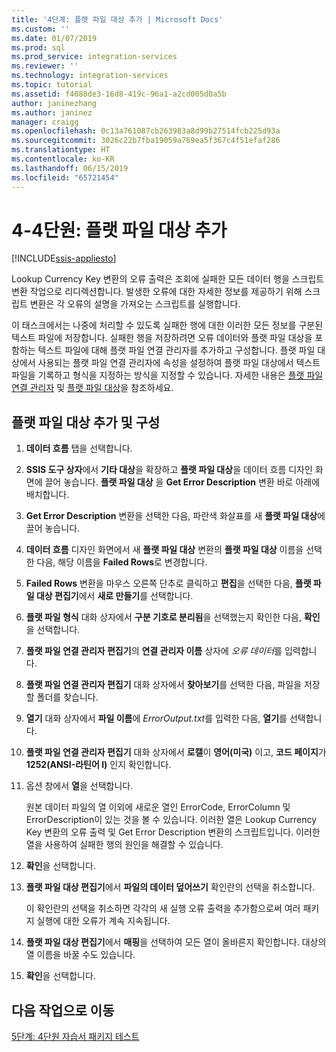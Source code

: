 ```yaml
---
title: '4단계: 플랫 파일 대상 추가 | Microsoft Docs'
ms.custom: ''
ms.date: 01/07/2019
ms.prod: sql
ms.prod_service: integration-services
ms.reviewer: ''
ms.technology: integration-services
ms.topic: tutorial
ms.assetid: f4088de3-16d8-419c-96a1-a2cd005d0a5b
author: janinezhang
ms.author: janinez
manager: craigg
ms.openlocfilehash: 0c13a761087cb263983a8d99b27514fcb225d93a
ms.sourcegitcommit: 3026c22b7fba19059a769ea5f367c4f51efaf286
ms.translationtype: HT
ms.contentlocale: ko-KR
ms.lasthandoff: 06/15/2019
ms.locfileid: "65721454"
---
```

# <a name="lesson-4-4-add-a-flat-file-destination"></a>4-4단원: 플랫 파일 대상 추가

[!INCLUDE[ssis-appliesto](../includes/ssis-appliesto-ssvrpluslinux-asdb-asdw-xxx.md)]



Lookup Currency Key 변환의 오류 출력은 조회에 실패한 모든 데이터 행을 스크립트 변환 작업으로 리디렉션합니다. 발생한 오류에 대한 자세한 정보를 제공하기 위해 스크립트 변환은 각 오류의 설명을 가져오는 스크립트를 실행합니다.  
  
이 태스크에서는 나중에 처리할 수 있도록 실패한 행에 대한 이러한 모든 정보를 구분된 텍스트 파일에 저장합니다. 실패한 행을 저장하려면 오류 데이터와 플랫 파일 대상을 포함하는 텍스트 파일에 대해 플랫 파일 연결 관리자를 추가하고 구성합니다. 플랫 파일 대상에서 사용되는 플랫 파일 연결 관리자에 속성을 설정하여 플랫 파일 대상에서 텍스트 파일을 기록하고 형식을 지정하는 방식을 지정할 수 있습니다. 자세한 내용은 [플랫 파일 연결 관리자](../integration-services/connection-manager/flat-file-connection-manager.md) 및 [플랫 파일 대상](../integration-services/data-flow/flat-file-destination.md)을 참조하세요.  
  
## <a name="add-and-configure-a-flat-file-destination"></a>플랫 파일 대상 추가 및 구성  
  
1.  **데이터 흐름** 탭을 선택합니다.  
  
2.  **SSIS 도구 상자**에서 **기타 대상**을 확장하고 **플랫 파일 대상**을 데이터 흐름 디자인 화면에 끌어 놓습니다. **플랫 파일 대상** 을 **Get Error Description** 변환 바로 아래에 배치합니다.  
  
3.  **Get Error Description** 변환을 선택한 다음, 파란색 화살표를 새 **플랫 파일 대상**에 끌어 놓습니다.  
  
4.  **데이터 흐름** 디자인 화면에서 새 **플랫 파일 대상** 변환의 **플랫 파일 대상** 이름을 선택한 다음, 해당 이름을 **Failed Rows**로 변경합니다.  
  
5.  **Failed Rows** 변환을 마우스 오른쪽 단추로 클릭하고 **편집**을 선택한 다음, **플랫 파일 대상 편집기**에서 **새로 만들기**를 선택합니다.  
  
6.  **플랫 파일 형식** 대화 상자에서 **구분 기호로 분리됨**을 선택했는지 확인한 다음, **확인**을 선택합니다.  
  
7.  **플랫 파일 연결 관리자 편집기**의 **연결 관리자 이름** 상자에 *오류 데이터*를 입력합니다.  
  
8.  **플랫 파일 연결 관리자 편집기** 대화 상자에서 **찾아보기**를 선택한 다음, 파일을 저장할 폴더를 찾습니다.  
  
9. **열기** 대화 상자에서 **파일 이름**에 *ErrorOutput.txt*를 입력한 다음, **열기**를 선택합니다.  
  
10. **플랫 파일 연결 관리자 편집기** 대화 상자에서 **로캘**이 **영어(미국)** 이고, **코드 페이지**가 **1252(ANSI-라틴어 I)** 인지 확인합니다.  
  
11. 옵션 창에서 **열**을 선택합니다.  
  
    원본 데이터 파일의 열 이외에 새로운 열인 ErrorCode, ErrorColumn 및 ErrorDescription이 있는 것을 볼 수 있습니다. 이러한 열은 Lookup Currency Key 변환의 오류 출력 및 Get Error Description 변환의 스크립트입니다. 이러한 열을 사용하여 실패한 행의 원인을 해결할 수 있습니다.  
  
12. **확인**을 선택합니다.  
  
13. **플랫 파일 대상 편집기**에서 **파일의 데이터 덮어쓰기** 확인란의 선택을 취소합니다.  
  
    이 확인란의 선택을 취소하면 각각의 새 실행 오류 출력을 추가함으로써 여러 패키지 실행에 대한 오류가 계속 지속됩니다.
  
14. **플랫 파일 대상 편집기**에서 **매핑**을 선택하여 모든 열이 올바른지 확인합니다. 대상의 열 이름을 바꿀 수도 있습니다.  
  
15. **확인**을 선택합니다.  
  
## <a name="go-to-next-task"></a>다음 작업으로 이동
[5단계: 4단원 자습서 패키지 테스트](../integration-services/lesson-4-5-testing-the-lesson-4-tutorial-package.md)  
  
  
  
